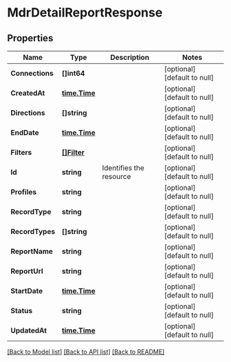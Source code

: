 # MdrDetailReportResponse

## Properties
Name | Type | Description | Notes
------------ | ------------- | ------------- | -------------
**Connections** | **[]int64** |  | [optional] [default to null]
**CreatedAt** | [**time.Time**](time.Time.md) |  | [optional] [default to null]
**Directions** | **[]string** |  | [optional] [default to null]
**EndDate** | [**time.Time**](time.Time.md) |  | [optional] [default to null]
**Filters** | [**[]Filter**](Filter.md) |  | [optional] [default to null]
**Id** | **string** | Identifies the resource | [optional] [default to null]
**Profiles** | **string** |  | [optional] [default to null]
**RecordType** | **string** |  | [optional] [default to null]
**RecordTypes** | **[]string** |  | [optional] [default to null]
**ReportName** | **string** |  | [optional] [default to null]
**ReportUrl** | **string** |  | [optional] [default to null]
**StartDate** | [**time.Time**](time.Time.md) |  | [optional] [default to null]
**Status** | **string** |  | [optional] [default to null]
**UpdatedAt** | [**time.Time**](time.Time.md) |  | [optional] [default to null]

[[Back to Model list]](../README.md#documentation-for-models) [[Back to API list]](../README.md#documentation-for-api-endpoints) [[Back to README]](../README.md)

